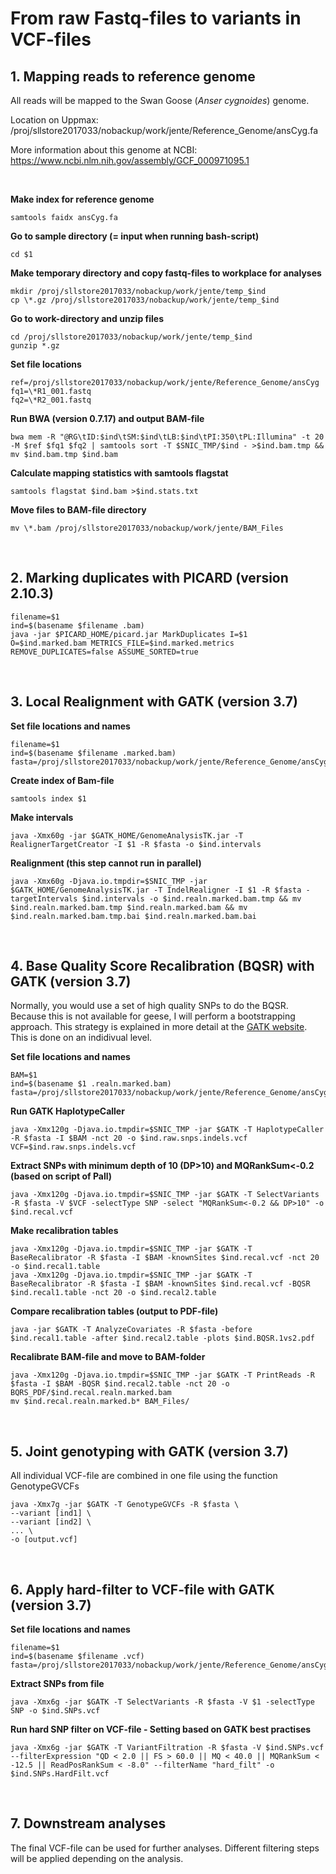 # From raw Fastq-files to variants in VCF-files
## 1. Mapping reads to reference genome
All reads will be mapped to the Swan Goose (*Anser cygnoides*) genome.

Location on Uppmax: /proj/sllstore2017033/nobackup/work/jente/Reference_Genome/ansCyg.fa

More information about this genome at NCBI: https://www.ncbi.nlm.nih.gov/assembly/GCF_000971095.1

&nbsp;

**Make index for reference genome**
```
samtools faidx ansCyg.fa
```
**Go to sample directory (= input when running bash-script)**
```
cd $1
```
**Make temporary directory and copy fastq-files to workplace for analyses**
```
mkdir /proj/sllstore2017033/nobackup/work/jente/temp_$ind
cp \*.gz /proj/sllstore2017033/nobackup/work/jente/temp_$ind
```
**Go to work-directory and unzip files**
```
cd /proj/sllstore2017033/nobackup/work/jente/temp_$ind
gunzip *.gz
```
**Set file locations**
```
ref=/proj/sllstore2017033/nobackup/work/jente/Reference_Genome/ansCyg
fq1=\*R1_001.fastq
fq2=\*R2_001.fastq
```
**Run BWA (version 0.7.17) and output BAM-file**
```
bwa mem -R "@RG\tID:$ind\tSM:$ind\tLB:$ind\tPI:350\tPL:Illumina" -t 20 -M $ref $fq1 $fq2 | samtools sort -T $SNIC_TMP/$ind - >$ind.bam.tmp && mv $ind.bam.tmp $ind.bam
```
**Calculate mapping statistics with samtools flagstat**
```
samtools flagstat $ind.bam >$ind.stats.txt
```
**Move files to BAM-file directory**
```
mv \*.bam /proj/sllstore2017033/nobackup/work/jente/BAM_Files
```
&nbsp;

## 2. Marking duplicates with PICARD (version 2.10.3)
```
filename=$1
ind=$(basename $filename .bam)
java -jar $PICARD_HOME/picard.jar MarkDuplicates I=$1 O=$ind.marked.bam METRICS_FILE=$ind.marked.metrics REMOVE_DUPLICATES=false ASSUME_SORTED=true
```
&nbsp;

## 3. Local Realignment with GATK (version 3.7)

**Set file locations and names**
```
filename=$1
ind=$(basename $filename .marked.bam)
fasta=/proj/sllstore2017033/nobackup/work/jente/Reference_Genome/ansCyg.fa
```
**Create index of Bam-file**
```
samtools index $1
```
**Make intervals**
```
java -Xmx60g -jar $GATK_HOME/GenomeAnalysisTK.jar -T RealignerTargetCreator -I $1 -R $fasta -o $ind.intervals
```

**Realignment (this step cannot run in parallel)**
```
java -Xmx60g -Djava.io.tmpdir=$SNIC_TMP -jar $GATK_HOME/GenomeAnalysisTK.jar -T IndelRealigner -I $1 -R $fasta -targetIntervals $ind.intervals -o $ind.realn.marked.bam.tmp && mv $ind.realn.marked.bam.tmp $ind.realn.marked.bam && mv $ind.realn.marked.bam.tmp.bai $ind.realn.marked.bam.bai
```
&nbsp;

## 4. Base Quality Score Recalibration (BQSR) with GATK (version 3.7)

Normally, you would use a set of high quality SNPs to do the BQSR. Because this is not available for geese, I will perform a bootstrapping approach. This strategy is explained in more detail at the [GATK website](https://software.broadinstitute.org/gatk/documentation/article?id=11081). This is done on an indidivual level.

**Set file locations and names**
```
BAM=$1
ind=$(basename $1 .realn.marked.bam)
fasta=/proj/sllstore2017033/nobackup/work/jente/Reference_Genome/ansCyg.fa
```
**Run GATK HaplotypeCaller**
```
java -Xmx120g -Djava.io.tmpdir=$SNIC_TMP -jar $GATK -T HaplotypeCaller -R $fasta -I $BAM -nct 20 -o $ind.raw.snps.indels.vcf
VCF=$ind.raw.snps.indels.vcf
```
**Extract SNPs with minimum depth of 10 (DP>10) and MQRankSum<-0.2 (based on script of Pall)**
```
java -Xmx120g -Djava.io.tmpdir=$SNIC_TMP -jar $GATK -T SelectVariants -R $fasta -V $VCF -selectType SNP -select "MQRankSum<-0.2 && DP>10" -o $ind.recal.vcf
```
**Make recalibration tables**
```
java -Xmx120g -Djava.io.tmpdir=$SNIC_TMP -jar $GATK -T BaseRecalibrator -R $fasta -I $BAM -knownSites $ind.recal.vcf -nct 20 -o $ind.recal1.table
java -Xmx120g -Djava.io.tmpdir=$SNIC_TMP -jar $GATK -T BaseRecalibrator -R $fasta -I $BAM -knownSites $ind.recal.vcf -BQSR $ind.recal1.table -nct 20 -o $ind.recal2.table
```
**Compare recalibration tables (output to PDF-file)**
```
java -jar $GATK -T AnalyzeCovariates -R $fasta -before $ind.recal1.table -after $ind.recal2.table -plots $ind.BQSR.1vs2.pdf
```
**Recalibrate BAM-file and move to BAM-folder**
```
java -Xmx120g -Djava.io.tmpdir=$SNIC_TMP -jar $GATK -T PrintReads -R $fasta -I $BAM -BQSR $ind.recal2.table -nct 20 -o BQRS_PDF/$ind.recal.realn.marked.bam
mv $ind.recal.realn.marked.b* BAM_Files/
```
&nbsp;

## 5. Joint genotyping with GATK (version 3.7)

All individual VCF-file are combined in one file using the function GenotypeGVCFs
```
java -Xmx7g -jar $GATK -T GenotypeGVCFs -R $fasta \
--variant [ind1] \
--variant [ind2] \
... \
-o [output.vcf]
```
&nbsp;

## 6. Apply hard-filter to VCF-file with GATK (version 3.7)

**Set file locations and names**
```
filename=$1
ind=$(basename $filename .vcf)
fasta=/proj/sllstore2017033/nobackup/work/jente/Reference_Genome/ansCyg.fa
```
**Extract SNPs from file**
```
java -Xmx6g -jar $GATK -T SelectVariants -R $fasta -V $1 -selectType SNP -o $ind.SNPs.vcf
```
**Run hard SNP filter on VCF-file - Setting based on GATK best practises**
```
java -Xmx6g -jar $GATK -T VariantFiltration -R $fasta -V $ind.SNPs.vcf --filterExpression "QD < 2.0 || FS > 60.0 || MQ < 40.0 || MQRankSum < -12.5 || ReadPosRankSum < -8.0" --filterName "hard_filt" -o $ind.SNPs.HardFilt.vcf
```
&nbsp;

## 7. Downstream analyses

The final VCF-file can be used for further analyses. Different filtering steps will be applied depending on the analysis.
